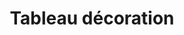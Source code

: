 ---
layout: "product-page"
id: "560074289"
product_id: "560074289"
title: "Tableau décoration"
description: "Il s'illumine."
size: ""
brand: ""
label: ""
price_numeric: "12.0"
price_numeric_discounted: "12.0"
currency: "€"
user_updated_at_ts: "2020-07-28T22:03:56+02:00"
category: ""
isdiscounted: "False"
isnew: "True"
isbestseller: "False"
images: [ "https://images.vinted.net/thumbs/f800/01_014c4_NREQUPwhk83rSRXp59VYRVqk.jpeg?1595966637-103990de2c0e896a29781f824e8e0c0a03974153" ]
---